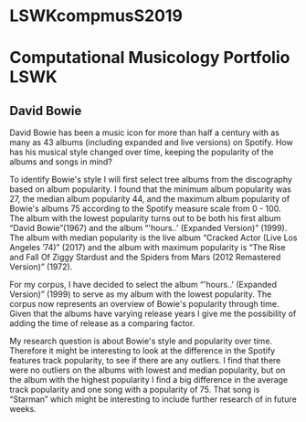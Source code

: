 # LSWKcompmusS2019

# Computational Musicology Portfolio LSWK

## David Bowie

David Bowie has been a music icon for more than half a century with as many as 43 albums (including expanded and live versions) on Spotify. How has his musical style changed over time, keeping the popularity of the albums and songs in mind?

To identify Bowie's style I will first select tree albums from the discography based on album popularity. I found that the minimum album popularity was 27, the median album popularity 44, and the maximum album popularity of Bowie's albums 75 according to the Spotify measure scale from 0 - 100. The album with the lowest popularity turns out to be both his first album “David Bowie”(1967) and the album “'hours..’ (Expanded Version)” (1999). The album with median popularity is the live album “Cracked Actor (Live Los Angeles ’74)” (2017) and the album with maximum popularity is “The Rise and Fall Of Ziggy Stardust and the Spiders from Mars (2012 Remastered Version)” (1972).

For my corpus, I have decided to select the album “'hours..’ (Expanded Version)” (1999) to serve as my album with the lowest popularity. The corpus now represents an overview of Bowie's popularity through time. Given that the albums have varying release years I give me the possibility of adding the time of release as a comparing factor. 

My research question is about Bowie's style and popularity over time. Therefore it might be interesting to look at the difference in the Spotify features track popularity, to see if there are any outliers. I find that there were no outliers on the albums with lowest and median popularity, but on the album with the highest popularity I find a big difference in the average track popularity and one song with a popularity of 75. That song is “Starman” which might be interesting to include further research of in future weeks.   
